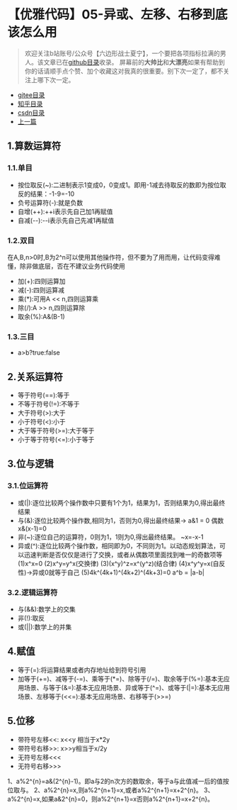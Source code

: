 # 【优雅代码】05-异或、左移、右移到底该怎么用
> 欢迎关注b站账号/公众号【六边形战士夏宁】，一个要把各项指标拉满的男人。该文章已在[github目录](https://github.com/edanlx/SealBook)收录。
屏幕前的**大帅比**和**大漂亮**如果有帮助到你的话请顺手点个赞、加个收藏这对我真的很重要。别下次一定了，都不关注上哪下次一定。
* [gitee目录](https://gitee.com/seal_li/SealBook)
* [知乎目录](https://zhuanlan.zhihu.com/p/338222208)
* [csdn目录](https://blog.csdn.net/seal_li/article/details/111415366)
* [上一篇](./04thread.md)

## 1.算数运算符
### 1.1.单目
* 按位取反(~):二进制表示1变成0，0变成1。即用-1减去待取反的数即为按位取反的结果：-1-9=-10
* 负号运算符(-):就是负数
* 自增(++):++i表示先自己加1再赋值
* 自减(--):--i表示先自己先减1再赋值
### 1.2.双目
在A,B,n>0时,B为2^n可以使用其他操作符，但不要为了用而用，让代码变得难懂，除非做底层，否在不建议业务代码使用
* 加(+):四则运算加
* 减(-):四则运算减
* 乘(*):可用A << n,四则运算乘
* 除(/):A >> n,四则运算除
* 取余(%):A&(B-1)
### 1.3.三目
* a>b?true:false
## 2.关系运算符
* 等于符号(==):等于
* 不等于符号(!=):不等于
* 大于符号(>):大于
* 小于符号(<):小于
* 大于等于符号(>=):大于等于
* 小于等于符号(<=):小于等于
## 3.位与逻辑
### 3.1.位运算符
* 或(|):逐位比较两个操作数中只要有1个为1，结果为1，否则结果为0,得出最终结果
* 与(&):逐位比较两个操作数,相同为1，否则为0,得出最终结果-> a&1  = 0 偶数
	x&(x-1)=0
* 非(~):逐位自己的运算符，0则为1，1则为0,得出最终结果。
	~x=-x-1
* 异或(^):逐位比较两个操作数，相同即为0，不同则为1。以动态规划算法，可以迅速判断是否仅仅是进行了交换，或者从偶数项里面找到唯一的奇数项等
	(1)x^x=0
	(2)x^y=y^x(交换律)
	(3)(x^y)^z=x^(y^z)(结合律)
	(4)x^y^y=x(自反性)->异或0就等于自己
	(5)4k^(4k+1)^(4k+2)^(4k+3)=0
	a^b = |a-b|

### 3.2.逻辑运算符
* 与(&&):数学上的交集
* 非(!):取反
* 或(||):数学上的并集
## 4.赋值
* 等于(=):将运算结果或者内存地址给到符号引用
* 加等于(+=)、减等于(-=)、乘等于(*=)、除等于(/=)、取余等于(%=):基本无应用场景、与等于(&=):基本无应用场景、异或等于(^=)、或等于(|=):基本无应用场景、左移等于(<<=):基本无应用场景、右移等于(>>=)
## 5.位移
* 带符号左移<<: x<<y 相当于x*2y
* 带符号右移>>: x>>y相当于x/2y
* 无符号左移<<<
* 无符号右移>>>

1、a%2^{n}=a&(2^{n}-1)。即a与2的n次方的数取余，等于a与此值减一后的值按位取与。
2、a%2^{n}=x,则a%2^{n+1}=x,或者a%2^{n+1}=x+2^{n}。
3、a%2^{n}=x,如果a&2^{n}=0，则a%2^{n+1}=x否则a%2^{n+1}=x+2^{n}。
